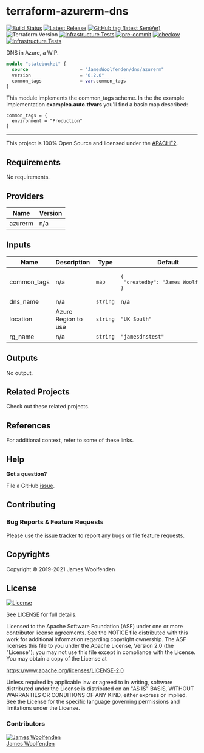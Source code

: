 # terraform-azurerm-dns

[![Build Status](https://github.com/JamesWoolfenden/terraform-azurerm-dns/workflows/Verify%20and%20Bump/badge.svg?branch=master)](https://github.com/JamesWoolfenden/terraform-azurerm-dns)
[![Latest Release](https://img.shields.io/github/release/JamesWoolfenden/terraform-azurerm-dns.svg)](https://github.com/JamesWoolfenden/terraform-azurerm-dns/releases/latest)
[![GitHub tag (latest SemVer)](https://img.shields.io/github/tag/JamesWoolfenden/terraform-azurerm-dns.svg?label=latest)](https://github.com/JamesWoolfenden/terraform-azurerm-dns/releases/latest)
![Terraform Version](https://img.shields.io/badge/tf-%3E%3D0.14.0-blue.svg)
[![Infrastructure Tests](https://www.bridgecrew.cloud/badges/github/JamesWoolfenden/terraform-azurerm-dns/cis_aws)](https://www.bridgecrew.cloud/link/badge?vcs=github&fullRepo=JamesWoolfenden%2Fterraform-azurerm-dns&benchmark=CIS+AWS+V1.2)
[![pre-commit](https://img.shields.io/badge/pre--commit-enabled-brightgreen?logo=pre-commit&logoColor=white)](https://github.com/pre-commit/pre-commit)
[![checkov](https://img.shields.io/badge/checkov-verified-brightgreen)](https://www.checkov.io/)
[![Infrastructure Tests](https://www.bridgecrew.cloud/badges/github/jameswoolfenden/terraform-azurerm-dns/general)](https://www.bridgecrew.cloud/link/badge?vcs=github&fullRepo=JamesWoolfenden%2Fterraform-azurerm-dns&benchmark=INFRASTRUCTURE+SECURITY)

DNS in Azure, a WIP.

```terraform
module "statebucket" {
  source                   = "JamesWoolfenden/dns/azurerm"
  version                  = "0.2.0"
  common_tags              = var.common_tags
}
```

This module implements the common_tags scheme. In the the example implementation **examplea.auto.tfvars** you'll find a basic map described:

```HCL
common_tags = {
  environment = "Production"
}
```

---

This project is 100% Open Source and licensed under the [APACHE2](LICENSE).

<!-- BEGINNING OF PRE-COMMIT-TERRAFORM DOCS HOOK -->
## Requirements

No requirements.

## Providers

| Name | Version |
|------|---------|
| azurerm | n/a |

## Inputs

| Name | Description | Type | Default | Required |
|------|-------------|------|---------|:--------:|
| common\_tags | n/a | `map` | <pre>{<br>  "createdby": "James Woolfenden"<br>}</pre> | no |
| dns\_name | n/a | `string` | n/a | yes |
| location | Azure Region to use | `string` | `"UK South"` | no |
| rg\_name | n/a | `string` | `"jamesdnstest"` | no |

## Outputs

No output.

<!-- END OF PRE-COMMIT-TERRAFORM DOCS HOOK -->

## Related Projects

Check out these related projects.

## References

For additional context, refer to some of these links.

## Help

**Got a question?**

File a GitHub [issue](https://github.com/JamesWoolfenden/terraform-azurerm-dns/issues).

## Contributing

### Bug Reports & Feature Requests

Please use the [issue tracker](https://github.com/JamesWoolfenden/terraform-azurerm-dns/issues) to report any bugs or file feature requests.

## Copyrights

Copyright © 2019-2021 James Woolfenden

## License

[![License](https://img.shields.io/badge/License-Apache%202.0-blue.svg)](https://opensource.org/licenses/Apache-2.0)

See [LICENSE](LICENSE) for full details.

Licensed to the Apache Software Foundation (ASF) under one
or more contributor license agreements. See the NOTICE file
distributed with this work for additional information
regarding copyright ownership. The ASF licenses this file
to you under the Apache License, Version 2.0 (the
"License"); you may not use this file except in compliance
with the License. You may obtain a copy of the License at

<https://www.apache.org/licenses/LICENSE-2.0>

Unless required by applicable law or agreed to in writing,
software distributed under the License is distributed on an
"AS IS" BASIS, WITHOUT WARRANTIES OR CONDITIONS OF ANY
KIND, either express or implied. See the License for the
specific language governing permissions and limitations
under the License.

### Contributors

[![James Woolfenden][jameswoolfenden_avatar]][jameswoolfenden_homepage]<br/>[James Woolfenden][jameswoolfenden_homepage]

[jameswoolfenden_homepage]: https://github.com/jameswoolfenden
[jameswoolfenden_avatar]: https://github.com/jameswoolfenden.png?size=150
[github]: https://github.com/jameswoolfenden
[linkedin]: https://www.linkedin.com/in/jameswoolfenden/
[twitter]: https://twitter.com/JimWoolfenden
[share_twitter]: https://twitter.com/intent/tweet/?text=terraform-azurerm-dns&url=https://github.com/JamesWoolfenden/terraform-azurerm-dns
[share_linkedin]: https://www.linkedin.com/shareArticle?mini=true&title=terraform-azurerm-dns&url=https://github.com/JamesWoolfenden/terraform-azurerm-dns
[share_reddit]: https://reddit.com/submit/?url=https://github.com/JamesWoolfenden/terraform-azurerm-dns
[share_facebook]: https://facebook.com/sharer/sharer.php?u=https://github.com/JamesWoolfenden/terraform-azurerm-dns
[share_email]: mailto:?subject=terraform-azurerm-dns&body=https://github.com/JamesWoolfenden/terraform-azurerm-dns
